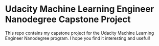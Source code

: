 # Udacity Machine Learning Engineer Nanodegree Capstone Project
This repo contains my capstone project for the Udacity Machine Learning Engineer Nanodegree program. I hope you find it interesting and useful!
